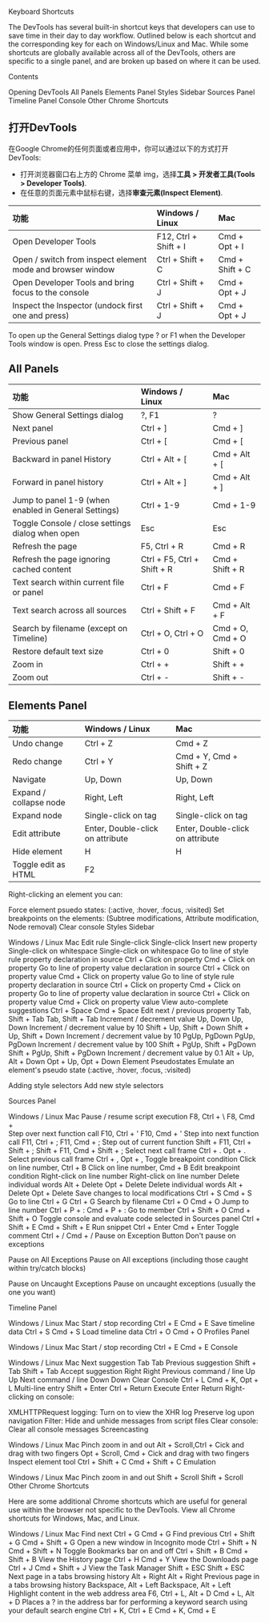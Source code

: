 Keyboard Shortcuts

The DevTools has several built-in shortcut keys that developers can use to save time in their day to day workflow. Outlined below is each shortcut and the corresponding key for each on Windows/Linux and Mac. While some shortcuts are globally available across all of the DevTools, others are specific to a single panel, and are broken up based on where it can be used.

Contents

Opening DevTools
All Panels
Elements Panel
Styles Sidebar
Sources Panel
Timeline Panel
Console
Other Chrome Shortcuts


打开DevTools
---


在Google Chrome的任何页面或者应用中，你可以通过以下的方式打开 DevTools:

*	打开浏览器窗口右上方的 Chrome 菜单 img，选择**工具 > 开发者工具(Tools > Developer Tools)**.
*	在任意的页面元素中鼠标右键，选择**审查元素(Inspect Element)**.

功能       | Windows / Linux | Mac
:------------- | :--- | :-------------------------------------
Open Developer Tools          | F12, Ctrl + Shift + I   | Cmd + Opt + I
Open / switch from inspect element mode and browser window   | Ctrl + Shift + C   | Cmd + Shift + C
Open Developer Tools and bring focus to the console | Ctrl + Shift + J   | Cmd + Opt + J
Inspect the Inspector (undock first one and press)  | Ctrl + Shift + J   | Cmd + Opt + J


    
To open up the General Settings dialog type ? or F1 when the Developer Tools window is open. Press Esc to close the settings dialog.

All Panels
---

功能       | Windows / Linux | Mac
:------------- | :--- | :-------------------------------------
Show General Settings dialog   |  ?, F1  |  ?
Next panel |  Ctrl + ]  |   Cmd + ]
Previous panel |  Ctrl + [  |   Cmd + [
Backward in panel History    |  Ctrl + Alt + [    | Cmd + Alt + [
Forward in panel history    |   Ctrl + Alt + ]    | Cmd + Alt + ]
Jump to panel 1-9 (when enabled in General Settings)    |   Ctrl + 1-9    | Cmd + 1-9
Toggle Console / close settings dialog when open    |   Esc  |  Esc
Refresh the page     |  F5, Ctrl + R     |  Cmd + R
Refresh the page ignoring cached content    |   Ctrl + F5, Ctrl + Shift + R   | Cmd + Shift + R
Text search within current file or panel    |   Ctrl + F  |     Cmd + F
Text search across all sources   |  Ctrl + Shift + F    |   Cmd + Alt + F
Search by filename (except on Timeline)  |  Ctrl + O, Ctrl + O  |   Cmd + O, Cmd + O
Restore default text size  |    Ctrl + 0   |    Shift + 0
Zoom in  |  Ctrl + +     |  Shift + +
Zoom out   |    Ctrl + -     |  Shift + -


Elements Panel
---

功能       | Windows / Linux | Mac
:------------- | :--- | :-------------------------------------
Undo change | Ctrl + Z    | Cmd + Z
Redo change | Ctrl + Y    | Cmd + Y, Cmd + Shift + Z
Navigate    |  Up, Down   |  Up, Down
Expand / collapse node  | Right, Left | Right, Left
Expand node | Single-click on tag | Single-click on tag
Edit attribute|   Enter, Double-click on attribute  |   Enter, Double-click on attribute
Hide element   |  H |   H
Toggle edit as HTML|  F2| 

Right-clicking an element you can:

Force element psuedo states: (:active, :hover, :focus, :visited)
Set breakpoints on the elements: (Subtree modifications, Attribute modification, Node removal)
Clear console
Styles Sidebar

Windows / Linux  Mac
Edit rule   Single-click    Single-click
Insert new property Single-click on whitespace  Single-click on whitespace
Go to line of style rule property declaration in source Ctrl + Click on property    Cmd + Click on property
Go to line of property value declaration in source  Ctrl + Click on property value  Cmd + Click on property value
Go to line of style rule property declaration in source Ctrl + Click on property    Cmd + Click on property
Go to line of property value declaration in source  Ctrl + Click on property value  Cmd + Click on property value
View auto-complete suggestions  Ctrl + Space    Cmd + Space
Edit next / previous property   Tab, Shift + Tab    Tab, Shift + Tab
Increment / decrement value Up, Down    Up, Down
Increment / decrement value by 10   Shift + Up, Shift + Down    Shift + Up, Shift + Down
Increment / decrement value by 10   PgUp, PgDown    PgUp, PgDown
Increment / decrement value by 100  Shift + PgUp, Shift + PgDown    Shift + PgUp, Shift + PgDown
Increment / decrement value by 0.1  Alt + Up, Alt + Down    Opt + Up, Opt + Down
Element Pseudostates Emulate an element's pseudo state (:active, :hover, :focus, :visited)

Adding style selectors Add new style selectors

Sources Panel

Windows / Linux  Mac
Pause / resume script execution F8, Ctrl + \    F8, Cmd + \
Step over next function call    F10, Ctrl + '   F10, Cmd + '
Step into next function call    F11, Ctrl + ;   F11, Cmd + ;
Step out of current function    Shift + F11, Ctrl + Shift + ;   Shift + F11, Cmd + Shift + ;
Select next call frame  Ctrl + .    Opt + .
Select previous call frame  Ctrl + ,    Opt + ,
Toggle breakpoint condition Click on line number, Ctrl + B  Click on line number, Cmd + B
Edit breakpoint condition   Right-click on line number  Right-click on line number
Delete individual words Alt + Delete    Opt + Delete
Delete individual words Alt + Delete    Opt + Delete
Save changes to local modifications Ctrl + S    Cmd + S
Go to line  Ctrl + G    Ctrl + G
Search by filename  Ctrl + O    Cmd + O
Jump to line number Ctrl + P + :<number>    Cmd + P + :<number>
Go to member    Ctrl + Shift + O    Cmd + Shift + O
Toggle console and evaluate code selected in Sources panel  Ctrl + Shift + E    Cmd + Shift + E
Run snippet Ctrl + Enter    Cmd + Enter
Toggle comment  Ctrl + /    Cmd + /
Pause on Exception Button Don't pause on exceptions

Pause on All Exceptions Pause on All exceptions (including those caught within try/catch blocks)

Pause on Uncaught Exceptions Pause on uncaught exceptions (usually the one you want)

Timeline Panel

Windows / Linux  Mac
Start / stop recording  Ctrl + E    Cmd + E
Save timeline data  Ctrl + S    Cmd + S
Load timeline data  Ctrl + O    Cmd + O
Profiles Panel

Windows / Linux  Mac
Start / stop recording  Ctrl + E    Cmd + E
Console

Windows / Linux  Mac
Next suggestion Tab Tab
Previous suggestion Shift + Tab Shift + Tab
Accept suggestion   Right   Right
Previous command / line Up  Up
Next command / line Down    Down
Clear Console   Ctrl + L    Cmd + K, Opt + L
Multi-line entry    Shift + Enter   Ctrl + Return
Execute Enter   Return
Right-clicking on console:

XMLHTTPRequest logging: Turn on to view the XHR log
Preserve log upon navigation
Filter: Hide and unhide messages from script files
Clear console: Clear all console messages
Screencasting

Windows / Linux  Mac
Pinch zoom in and out   Alt + Scroll,Ctrl + Cick and drag with two fingers  Opt + Scroll, Cmd + Cick and drag with two fingers
Inspect element tool    Ctrl + Shift + C    Cmd + Shift + C
Emulation

Windows / Linux  Mac
Pinch zoom in and out   Shift + Scroll  Shift + Scroll
Other Chrome Shortcuts

Here are some additional Chrome shortcuts which are useful for general use within the browser not specific to the DevTools. View all Chrome shortcuts for Windows, Mac, and Linux.

Windows / Linux  Mac
Find next   Ctrl + G    Cmd + G
Find previous   Ctrl + Shift + G    Cmd + Shift + G
Open a new window in Incognito mode Ctrl + Shift + N    Cmd + Shift + N
Toggle Bookmarks bar on and off Ctrl + Shift + B    Cmd + Shift + B
View the History page   Ctrl + H    Cmd + Y
View the Downloads page Ctrl + J    Cmd + Shift + J
View the Task Manager   Shift + ESC Shift + ESC
Next page in a tabs browsing history    Alt + Right Alt + Right
Previous page in a tabs browsing history    Backspace, Alt + Left   Backspace, Alt + Left
Highlight content in the web address area   F6, Ctrl + L, Alt + D   Cmd + L, Alt + D
Places a ? in the address bar for performing a keyword
search using your default search engine Ctrl + K, Ctrl + E  Cmd + K, Cmd + E

